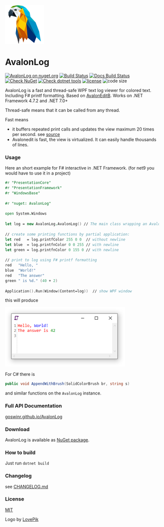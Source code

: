 ![Logo](https://raw.githubusercontent.com/goswinr/AvalonLog/main/Docs/img/logo128.png)
# AvalonLog

[![AvalonLog on nuget.org](https://img.shields.io/nuget/v/AvalonLog)](https://www.nuget.org/packages/AvalonLog/)
[![Build Status](https://github.com/goswinr/AvalonLog/actions/workflows/build.yml/badge.svg)](https://github.com/goswinr/AvalonLog/actions/workflows/build.yml)
[![Docs Build Status](https://github.com/goswinr/AvalonLog/actions/workflows/docs.yml/badge.svg)](https://github.com/goswinr/AvalonLog/actions/workflows/docs.yml)
[![Check NuGet](https://github.com/goswinr/AvalonLog/actions/workflows/outdatedNuget.yml/badge.svg)](https://github.com/goswinr/AvalonLog/actions/workflows/outdatedNuget.yml)
[![Check dotnet tools](https://github.com/goswinr/AvalonLog/actions/workflows/outdatedDotnetTool.yml/badge.svg)](https://github.com/goswinr/AvalonLog/actions/workflows/outdatedDotnetTool.yml)
[![license](https://img.shields.io/github/license/goswinr/AvalonLog)](LICENSE.md)
![code size](https://img.shields.io/github/languages/code-size/goswinr/AvalonLog.svg)

AvalonLog is a fast and thread-safe WPF text log viewer for colored text. Including F# printf formatting. Based on [AvalonEditB](https://github.com/goswinr/AvalonEditB). Works on .NET Framework 4.7.2 and .NET 7.0+

Thread-safe means that it can be called from any thread.

Fast means
- it buffers repeated print calls and updates the view maximum 20 times per second. see [source](https://github.com/goswinr/AvalonLog/blob/main/Src/AvalonLog.fs#L222)
- Avalonedit is fast, the view is virtualized. It can easily handle thousands of lines.

### Usage

Here an short example for F# interactive in .NET Framework.
(for net9 you would have to use it in a project)

```fsharp
#r "PresentationCore"
#r "PresentationFramework"
#r "WindowsBase"

#r "nuget: AvalonLog"

open System.Windows

let log = new AvalonLog.AvalonLog() // The main class wrapping an Avalonedit TextEditor as append only log.

// create some printing functions by partial application:
let red   = log.printfColor 255 0 0  // without newline
let blue  = log.printfnColor 0 0 255 // with newline
let green = log.printfnColor 0 155 0 // with newline

// print to log using F# printf formatting
red   "Hello, "
blue  "World!"
red   "The answer"
green " is %d." (40 + 2)

Application().Run(Window(Content=log))  // show WPF window
```
this will produce

![WPF window](https://raw.githubusercontent.com/goswinr/AvalonLog/main/Docs/img/HelloWorld.png)

For C# there is
```csharp
public void AppendWithBrush(SolidColorBrush br, string s)
```
and similar functions on the `AvalonLog` instance.

### Full API Documentation

[goswinr.github.io/AvalonLog](https://goswinr.github.io/AvalonLog/reference/avalonlog.html)

### Download

AvalonLog is available as [NuGet package](https://www.nuget.org/packages/AvalonLog).

### How to build

Just run `dotnet build`

### Changelog
see [CHANGELOG.md](https://github.com/goswinr/AvalonLog/blob/main/CHANGELOG.md)

### License

[MIT](https://github.com/goswinr/AvalonLog/blob/main/LICENSE.md)

Logo by [LovePik](https://lovepik.com/image-401268798/crystal-parrot-side-cartoon.html)

